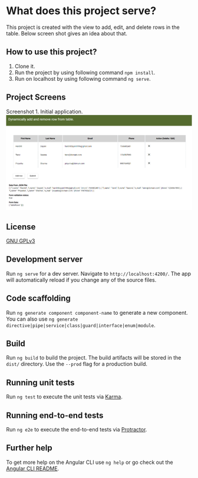 # What does this project serve?

This project is created with the view to add, edit, and delete rows in the table. Below screen shot gives an idea about that.

## How to use this project?

1. Clone it.
2. Run the project by using following command `npm install`.
3. Run on localhost by using following command `ng serve`. 

## Project Screens

Screenshot 1. Initial application.
![alt text](https://github.com/harshitdayani/editable_table_angular/blob/main/src/assets/1.png)

## License

[GNU GPLv3](https://choosealicense.com/licenses/gpl-3.0/)

## Development server

Run `ng serve` for a dev server. Navigate to `http://localhost:4200/`. The app will automatically reload if you change any of the source files.

## Code scaffolding

Run `ng generate component component-name` to generate a new component. You can also use `ng generate directive|pipe|service|class|guard|interface|enum|module`.

## Build

Run `ng build` to build the project. The build artifacts will be stored in the `dist/` directory. Use the `--prod` flag for a production build.

## Running unit tests

Run `ng test` to execute the unit tests via [Karma](https://karma-runner.github.io).

## Running end-to-end tests

Run `ng e2e` to execute the end-to-end tests via [Protractor](http://www.protractortest.org/).

## Further help

To get more help on the Angular CLI use `ng help` or go check out the [Angular CLI README](https://github.com/angular/angular-cli/blob/master/README.md).
